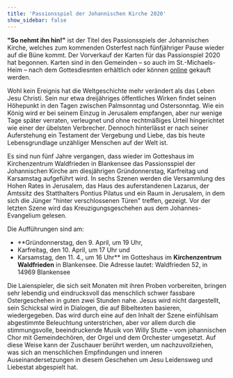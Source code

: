 ```yaml
---
title: 'Passionsspiel der Johannischen Kirche 2020'
show_sidebar: false
---
```


**"So nehmt ihn hin!"** ist der Titel des Passionsspiels der Johannischen Kirche, welches zum kommenden Osterfest nach fünfjähriger Pause wieder auf die Büne kommt. Der Vorverkauf der Karten für das Passionspiel 2020 hat begonnen. Karten sind in den Gemeinden – so auch im St.-Michaels-Heim – nach dem Gottesdiesnten erhältlich oder können [online](https://pretix.eu/jk/passion/) gekauft werden.

Wohl kein Ereignis hat die Weltgeschichte mehr verändert als das Leben Jesu Christi. Sein nur etwa dreijähriges öffentliches Wirken findet seinen Höhepunkt in den Tagen zwischen Palmsonntag und Ostersonntag. Wie ein König wird er bei seinem Einzug in Jerusalem empfangen, aber nur wenige Tage später verraten, verleugnet und ohne rechtmäßiges Urteil hingerichtet wie einer der übelsten Verbrecher. Dennoch hinterlässt er nach seiner Auferstehung ein Testament der Vergebung und Liebe, das bis heute Lebensgrundlage unzähliger Menschen auf der Welt ist. 

Es sind nun fünf Jahre vergangen, dass wieder im Gotteshaus im Kirchenzentrum Waldfrieden in Blankensee das Passionsspiel der Johannischen Kirche am diesjährigen Gründonnerstag, Karfreitag und Karsamstag aufgeführt wird. In sechs Szenen werden die Versammlung des Hohen Rates in Jerusalem, das Haus des auferstandenen Lazarus, der Amtssitz des Statthalters Pontius Pilatus und ein Raum in Jerusalem, in dem sich die Jünger "hinter verschlossenen Türen" treffen, gezeigt. Vor der letzten Szene wird das Kreuzigungsgeschehen aus dem Johannes-Evangelium gelesen.

Die Aufführungen sind am:
* **Gründonnerstag, den 9. April, um 19 Uhr,
* Karfreitag, den 10. April, um 17 Uhr und
* Karsamstag, den 11. 4., um 16 Uhr**
im Gotteshaus im **Kirchenzentrum Waldfrieden** in Blankensee. Die Adresse lautet: Waldfrieden 52, in 14969 Blankensee

Die Laienspieler, die sich seit Monaten mit ihren Proben vorbereiten, bringen sehr lebendig und eindrucksvoll das menschlich schwer fassbare Ostergeschehen in guten zwei Stunden nahe. Jesus wird nicht dargestellt, sein Schicksal wird in Dialogen, die auf Bibeltexten basieren, wiedergegeben. Das wird durch eine auf den Inhalt der Szene einfühlsam abgestimmte Beleuchtung unterstrichen, aber vor allem durch die stimmungsvolle, beeindruckende Musik von Willy Stutte – vom johannischen Chor mit Gemeindechören, der Orgel und dem Orchester umgesetzt. Auf diese Weise kann der Zuschauer berührt werden, um nachzuvollziehen, was sich an menschlichen Empfindungen und inneren Auseinandersetzungen in diesem Geschehen um Jesu Leidensweg und Liebestat abgespielt hat.

